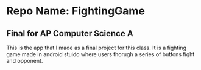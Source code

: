 # Repo Name: FightingGame

## Final for AP Computer Science A

This is the app that I made as a final project for this class. It is a fighting game made in
android stuido where users thorugh a series of buttons fight and opponent.
